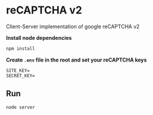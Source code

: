 # reCAPTCHA v2
Client-Server implementation of google reCAPTCHA v2

**Install node dependencies**

```bash
npm install
```

**Create `.env` file in the root and set your reCAPTCHA keys**

```
SITE_KEY=
SECRET_KEY=
```

## Run

```bash
node server
```
